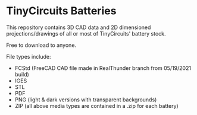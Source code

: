 # TinyCircuits Batteries

This repository contains 3D CAD data and 2D dimensioned projections/drawings of all or most of TinyCircuits' battery stock.

Free to download to anyone.

File types include:
* FCStd (FreeCAD CAD file made in RealThunder branch from 05/19/2021 build)
* IGES
* STL
* PDF
* PNG (light & dark versions with transparent backgrounds)
* ZIP (all above media types are contained in a .zip for each battery)